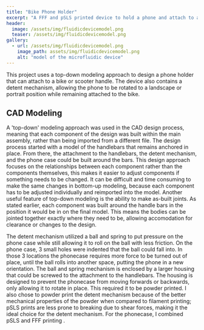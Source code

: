 ```yaml
---
title: "Bike Phone Holder"
excerpt: "A FFF and pSLS printed device to hold a phone and attach to a bike handle."
header:
  image: /assets/img/fluidicdevicemodel.png
  teaser: /assets/img/fluidicdevicemodel.png
gallery:
  - url: /assets/img/fluidicdevicemodel.png
    image_path: assets/img/fluidicdevicemodel.png
    alt: "model of the microfluidic device"
---
```


This project uses a top-down modeling approach to design a phone holder that can attach to a bike or scooter handle. The device also contains a detent mechanism, allowing the phone to be rotated to a landscape or portrait position while remaining attached to the bike.

## CAD Modeling
A 'top-down' modeling approach was used in the CAD design process, meaning that each component of the design was built within the main assembly, rather than being imported from a different file. 
The design process started with a model of the handlebars that remains anchored in place. From there, the attachment to the handlebars, the detent mechanism, and the phone case could be built around the bars. This design approach focuses on the relationships between each component rather than the components themselves, this makes it easier to adjust components if something needs to be changed. It can be difficult and time consuming to make the same changes in bottom-up modeling, because each component has to be adjusted individually and reimported into the model. 
Another useful feature of top-down modeling is the ability to make as-built joints. As stated earlier, each component was built around the handle bars in the position it would be in on the final model. This means the bodies can be jointed together exactly where they need to be, allowing accomodation for clearance or changes to the design.

The detent mechanism utilized a ball and spring to put pressure on the phone case while still allowing it to roll on the ball with less friction. On the phone case, 3 small holes were indented that the ball could fall into. In those 3 locations the phonecase requires more force to be turned out of place, until the ball rolls into another space, putting the phone in a new orientation. 
The ball and spring mechanism is enclosed by a larger housing that could be screwed to the attachment to the handlebars. The housing is designed to prevent the phonecase from moving forwards or backwards, only allowing it to rotate in place. This required it to be powder printed. I also chose to powder print the detent mechanism because of the better mechanical properties of the powder when compared to filament printing; pSLS prints are less prone to breaking due to shear forces, making it the ideal choice for the detent mechanism.
For the phonecase, I combined pSLS and FFF printing .
